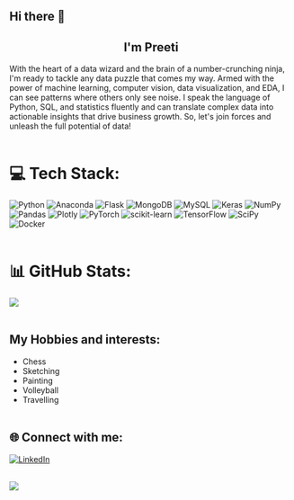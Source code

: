 ## Hi there 👋 


## <div align="center">I'm Preeti</div>


With the heart of a data wizard and the brain of a number-crunching ninja, I'm ready to tackle any data puzzle that comes my way. Armed with the power of machine learning, computer vision, data visualization, and EDA, I can see patterns where others only see noise. I speak the language of Python, SQL, and statistics fluently and can translate complex data into actionable insights that drive business growth. So, let's join forces and unleash the full potential of data!<br/><br/>




# 💻 Tech Stack:
![Python](https://img.shields.io/badge/python-3670A0?style=for-the-badge&logo=python&logoColor=ffdd54)  ![Anaconda](https://img.shields.io/badge/Anaconda-%2344A833.svg?style=for-the-badge&logo=anaconda&logoColor=white) ![Flask](https://img.shields.io/badge/flask-%23000.svg?style=for-the-badge&logo=flask&logoColor=white) ![MongoDB](https://img.shields.io/badge/MongoDB-%234ea94b.svg?style=for-the-badge&logo=mongodb&logoColor=white) ![MySQL](https://img.shields.io/badge/mysql-%2300f.svg?style=for-the-badge&logo=mysql&logoColor=white) ![Keras](https://img.shields.io/badge/Keras-%23D00000.svg?style=for-the-badge&logo=Keras&logoColor=white) ![NumPy](https://img.shields.io/badge/numpy-%23013243.svg?style=for-the-badge&logo=numpy&logoColor=white) ![Pandas](https://img.shields.io/badge/pandas-%23150458.svg?style=for-the-badge&logo=pandas&logoColor=white) ![Plotly](https://img.shields.io/badge/Plotly-%233F4F75.svg?style=for-the-badge&logo=plotly&logoColor=white) ![PyTorch](https://img.shields.io/badge/PyTorch-%23EE4C2C.svg?style=for-the-badge&logo=PyTorch&logoColor=white) ![scikit-learn](https://img.shields.io/badge/scikit--learn-%23F7931E.svg?style=for-the-badge&logo=scikit-learn&logoColor=white) ![TensorFlow](https://img.shields.io/badge/TensorFlow-%23FF6F00.svg?style=for-the-badge&logo=TensorFlow&logoColor=white) ![SciPy](https://img.shields.io/badge/SciPy-%230C55A5.svg?style=for-the-badge&logo=scipy&logoColor=%white) ![Docker](https://img.shields.io/badge/docker-%230db7ed.svg?style=for-the-badge&logo=docker&logoColor=white)<br/><br/>

<!--
![AWS](https://img.shields.io/badge/AWS-%23FF9900.svg?style=for-the-badge&logo=amazon-aws&logoColor=white)
--->


# 📊 GitHub Stats:
<!--
![](https://github-readme-stats.vercel.app/api?username=Preetirai-tech&theme=dark&hide_border=true&include_all_commits=true&count_private=true)<br/>
--->
![](https://github-readme-streak-stats.herokuapp.com/?user=Preetirai-tech&theme=dark&hide_border=true)<br/><br/>


## My Hobbies and interests:
- Chess
- Sketching
- Painting
- Volleyball
- Travelling<br/><br/>

## 🌐 Connect with me:
[![LinkedIn](https://img.shields.io/badge/LinkedIn-%230077B5.svg?logo=linkedin&logoColor=white)](https://linkedin.com/in/preeti-rai-883615101)<br/><br/>

[![](https://visitcount.itsvg.in/api?id=Preetirai-tech&icon=0&color=0)](https://visitcount.itsvg.in)

<!-- ![](https://github-readme-stats.vercel.app/api/top-langs/?username=Preetirai-tech&theme=dark&hide_border=true&include_all_commits=true&count_private=true&layout=compact)

---


 

[![](https://visitcount.itsvg.in/api?id=Preetirai-tech&icon=0&color=0)](https://visitcount.itsvg.in)

<!-- Proudly created with GPRM ( https://gprm.itsvg.in ) -->

<!--
**Preetirai-tech/Preetirai-tech** is a ✨ _special_ ✨ repository because its `README.md` (this file) appears on your GitHub profile.

Here are some ideas to get you started:

- 🔭 I’m currently working on ...
- 🌱 I’m currently learning ...
- 👯 I’m looking to collaborate on ...
- 🤔 I’m looking for help with ...
- 💬 Ask me about ...
- 📫 How to reach me: ...
- 😄 Pronouns: ...
- ⚡ Fun fact: ...
-->
